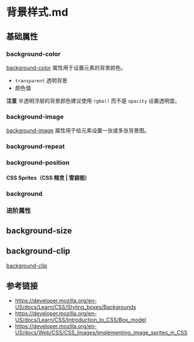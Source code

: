 # 背景样式.md

## 基础属性

### background-color
[background-color](https://developer.mozilla.org/en-US/docs/Web/CSS/background-color) 属性用于设置元素的背景颜色。
* `transparent` 透明背景
* 颜色值

**注意** 半透明浮层的背景颜色建议使用 `rgba()` 而不是 `opacity` 设置透明度。

### background-image
[background-image](https://developer.mozilla.org/en-US/docs/Web/CSS/background-image) 属性用于给元素设置一张或多张背景图。

### background-repeat

### background-position
#### CSS Sprites（CSS 精灵 | 雪碧图）

### background

### 进阶属性
## background-size

## background-clip
[background-clip](https://developer.mozilla.org/en-US/docs/Web/CSS/background-clip)

## 参考链接
* https://developer.mozilla.org/en-US/docs/Learn/CSS/Styling_boxes/Backgrounds
* https://developer.mozilla.org/en-US/docs/Learn/CSS/Introduction_to_CSS/Box_model
* https://developer.mozilla.org/en-US/docs/Web/CSS/CSS_Images/Implementing_image_sprites_in_CSS
